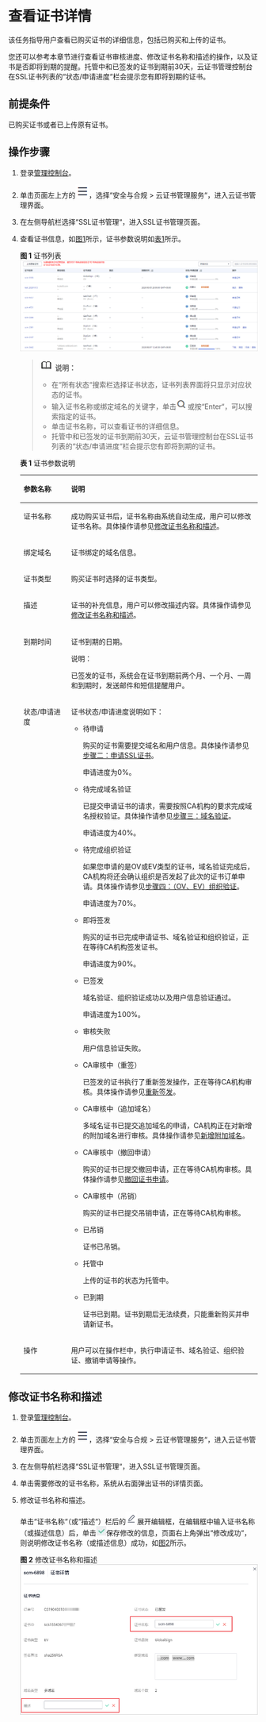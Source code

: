 # 查看证书详情<a name="ZH-CN_TOPIC_0000001170744952"></a>

该任务指导用户查看已购买证书的详细信息，包括已购买和上传的证书。

您还可以参考本章节进行查看证书审核进度、修改证书名称和描述的操作，以及证书是否即将到期的提醒。托管中和已签发的证书到期前30天，云证书管理控制台在SSL证书列表的“状态/申请进度“栏会提示您有即将到期的证书。

## 前提条件<a name="zh-cn_topic_0000001215578715_zh-cn_topic_0000001124519785_zh-cn_topic_0110866182_section556861155951"></a>

已购买证书或者已上传原有证书。

## 操作步骤<a name="zh-cn_topic_0000001215578715_zh-cn_topic_0000001124519785_zh-cn_topic_0110866182_section408105191602"></a>

1.  登录[管理控制台](https://console.huaweicloud.com/)。
2.  单击页面左上方的![](figures/icon-servicelist.png)，选择“安全与合规  \>  云证书管理服务“，进入云证书管理界面。
3.  在左侧导航栏选择“SSL证书管理“，进入SSL证书管理页面。
4.  查看证书信息，如[图1](#zh-cn_topic_0000001215578715_zh-cn_topic_0000001124519785_zh-cn_topic_0110866182_fig1864632765513)所示，证书参数说明如[表1](#zh-cn_topic_0000001215578715_zh-cn_topic_0000001124519785_zh-cn_topic_0110866182_table1731752125212)所示。

    **图 1**  证书列表<a name="zh-cn_topic_0000001215578715_zh-cn_topic_0000001124519785_zh-cn_topic_0110866182_fig1864632765513"></a>  
    ![](figures/证书列表.png "证书列表")

    >![](public_sys-resources/icon-note.gif) **说明：** 
    >-   在“所有状态“搜索栏选择证书状态，证书列表界面将只显示对应状态的证书。
    >-   输入证书名称或绑定域名的关键字，单击![](figures/icon-search.png)或按“Enter“，可以搜索指定的证书。
    >-   单击证书名称，可以查看证书的详细信息。
    >-   托管中和已签发的证书到期前30天，云证书管理控制台在SSL证书列表的“状态/申请进度“栏会提示您有即将到期的证书。

    **表 1**  证书参数说明

    <a name="zh-cn_topic_0000001215578715_zh-cn_topic_0000001124519785_zh-cn_topic_0110866182_table1731752125212"></a>
    <table><thead align="left"><tr id="zh-cn_topic_0000001215578715_zh-cn_topic_0000001124519785_zh-cn_topic_0110866182_row17485275216"><th class="cellrowborder" valign="top" width="20%" id="mcps1.2.3.1.1"><p id="zh-cn_topic_0000001215578715_zh-cn_topic_0000001124519785_zh-cn_topic_0110866182_p12414527529"><a name="zh-cn_topic_0000001215578715_zh-cn_topic_0000001124519785_zh-cn_topic_0110866182_p12414527529"></a><a name="zh-cn_topic_0000001215578715_zh-cn_topic_0000001124519785_zh-cn_topic_0110866182_p12414527529"></a>参数名称</p>
    </th>
    <th class="cellrowborder" valign="top" width="80%" id="mcps1.2.3.1.2"><p id="zh-cn_topic_0000001215578715_zh-cn_topic_0000001124519785_zh-cn_topic_0110866182_p4410529525"><a name="zh-cn_topic_0000001215578715_zh-cn_topic_0000001124519785_zh-cn_topic_0110866182_p4410529525"></a><a name="zh-cn_topic_0000001215578715_zh-cn_topic_0000001124519785_zh-cn_topic_0110866182_p4410529525"></a>说明</p>
    </th>
    </tr>
    </thead>
    <tbody><tr id="zh-cn_topic_0000001215578715_zh-cn_topic_0000001124519785_zh-cn_topic_0110866182_row641052195214"><td class="cellrowborder" valign="top" width="20%" headers="mcps1.2.3.1.1 "><p id="zh-cn_topic_0000001215578715_zh-cn_topic_0000001124519785_zh-cn_topic_0110866182_p124352105219"><a name="zh-cn_topic_0000001215578715_zh-cn_topic_0000001124519785_zh-cn_topic_0110866182_p124352105219"></a><a name="zh-cn_topic_0000001215578715_zh-cn_topic_0000001124519785_zh-cn_topic_0110866182_p124352105219"></a>证书名称</p>
    </td>
    <td class="cellrowborder" valign="top" width="80%" headers="mcps1.2.3.1.2 "><p id="zh-cn_topic_0000001215578715_zh-cn_topic_0000001124519785_zh-cn_topic_0110866182_p20405216521"><a name="zh-cn_topic_0000001215578715_zh-cn_topic_0000001124519785_zh-cn_topic_0110866182_p20405216521"></a><a name="zh-cn_topic_0000001215578715_zh-cn_topic_0000001124519785_zh-cn_topic_0110866182_p20405216521"></a>成功购买证书后，证书名称由系统自动生成，用户可以修改证书名称。具体操作请参见<a href="#zh-cn_topic_0000001215578715_zh-cn_topic_0000001124519785_zh-cn_topic_0110866182_section7550844182213">修改证书名称和描述</a>。</p>
    </td>
    </tr>
    <tr id="zh-cn_topic_0000001215578715_zh-cn_topic_0000001124519785_zh-cn_topic_0110866182_row1445217527"><td class="cellrowborder" valign="top" width="20%" headers="mcps1.2.3.1.1 "><p id="zh-cn_topic_0000001215578715_zh-cn_topic_0000001124519785_zh-cn_topic_0110866182_p3425265210"><a name="zh-cn_topic_0000001215578715_zh-cn_topic_0000001124519785_zh-cn_topic_0110866182_p3425265210"></a><a name="zh-cn_topic_0000001215578715_zh-cn_topic_0000001124519785_zh-cn_topic_0110866182_p3425265210"></a>绑定域名</p>
    </td>
    <td class="cellrowborder" valign="top" width="80%" headers="mcps1.2.3.1.2 "><p id="zh-cn_topic_0000001215578715_zh-cn_topic_0000001124519785_zh-cn_topic_0110866182_p341523520"><a name="zh-cn_topic_0000001215578715_zh-cn_topic_0000001124519785_zh-cn_topic_0110866182_p341523520"></a><a name="zh-cn_topic_0000001215578715_zh-cn_topic_0000001124519785_zh-cn_topic_0110866182_p341523520"></a>证书绑定的域名信息。</p>
    </td>
    </tr>
    <tr id="zh-cn_topic_0000001215578715_zh-cn_topic_0000001124519785_zh-cn_topic_0110866182_row141252195216"><td class="cellrowborder" valign="top" width="20%" headers="mcps1.2.3.1.1 "><p id="zh-cn_topic_0000001215578715_zh-cn_topic_0000001124519785_zh-cn_topic_0110866182_p4425211525"><a name="zh-cn_topic_0000001215578715_zh-cn_topic_0000001124519785_zh-cn_topic_0110866182_p4425211525"></a><a name="zh-cn_topic_0000001215578715_zh-cn_topic_0000001124519785_zh-cn_topic_0110866182_p4425211525"></a>证书类型</p>
    </td>
    <td class="cellrowborder" valign="top" width="80%" headers="mcps1.2.3.1.2 "><p id="zh-cn_topic_0000001215578715_zh-cn_topic_0000001124519785_zh-cn_topic_0110866182_p97320516115"><a name="zh-cn_topic_0000001215578715_zh-cn_topic_0000001124519785_zh-cn_topic_0110866182_p97320516115"></a><a name="zh-cn_topic_0000001215578715_zh-cn_topic_0000001124519785_zh-cn_topic_0110866182_p97320516115"></a>购买证书时选择的证书类型。</p>
    </td>
    </tr>
    <tr id="zh-cn_topic_0000001215578715_zh-cn_topic_0000001124519785_zh-cn_topic_0110866182_row14417521521"><td class="cellrowborder" valign="top" width="20%" headers="mcps1.2.3.1.1 "><p id="zh-cn_topic_0000001215578715_zh-cn_topic_0000001124519785_zh-cn_topic_0110866182_p141652165214"><a name="zh-cn_topic_0000001215578715_zh-cn_topic_0000001124519785_zh-cn_topic_0110866182_p141652165214"></a><a name="zh-cn_topic_0000001215578715_zh-cn_topic_0000001124519785_zh-cn_topic_0110866182_p141652165214"></a>描述</p>
    </td>
    <td class="cellrowborder" valign="top" width="80%" headers="mcps1.2.3.1.2 "><p id="zh-cn_topic_0000001215578715_zh-cn_topic_0000001124519785_zh-cn_topic_0110866182_p194155220527"><a name="zh-cn_topic_0000001215578715_zh-cn_topic_0000001124519785_zh-cn_topic_0110866182_p194155220527"></a><a name="zh-cn_topic_0000001215578715_zh-cn_topic_0000001124519785_zh-cn_topic_0110866182_p194155220527"></a>证书的补充信息，用户可以修改描述内容。具体操作请参见<a href="#zh-cn_topic_0000001215578715_zh-cn_topic_0000001124519785_zh-cn_topic_0110866182_section7550844182213">修改证书名称和描述</a>。</p>
    </td>
    </tr>
    <tr id="zh-cn_topic_0000001215578715_zh-cn_topic_0000001124519785_zh-cn_topic_0110866182_row18681853135313"><td class="cellrowborder" valign="top" width="20%" headers="mcps1.2.3.1.1 "><p id="zh-cn_topic_0000001215578715_zh-cn_topic_0000001124519785_zh-cn_topic_0110866182_p146811753105318"><a name="zh-cn_topic_0000001215578715_zh-cn_topic_0000001124519785_zh-cn_topic_0110866182_p146811753105318"></a><a name="zh-cn_topic_0000001215578715_zh-cn_topic_0000001124519785_zh-cn_topic_0110866182_p146811753105318"></a>到期时间</p>
    </td>
    <td class="cellrowborder" valign="top" width="80%" headers="mcps1.2.3.1.2 "><p id="zh-cn_topic_0000001215578715_zh-cn_topic_0000001124519785_zh-cn_topic_0110866182_p26811753125317"><a name="zh-cn_topic_0000001215578715_zh-cn_topic_0000001124519785_zh-cn_topic_0110866182_p26811753125317"></a><a name="zh-cn_topic_0000001215578715_zh-cn_topic_0000001124519785_zh-cn_topic_0110866182_p26811753125317"></a>证书到期的日期。</p>
    <div class="note" id="zh-cn_topic_0000001215578715_zh-cn_topic_0000001124519785_zh-cn_topic_0110866182_note5523451143012"><a name="zh-cn_topic_0000001215578715_zh-cn_topic_0000001124519785_zh-cn_topic_0110866182_note5523451143012"></a><a name="zh-cn_topic_0000001215578715_zh-cn_topic_0000001124519785_zh-cn_topic_0110866182_note5523451143012"></a><span class="notetitle"> 说明： </span><div class="notebody"><p id="zh-cn_topic_0000001215578715_zh-cn_topic_0000001124519785_zh-cn_topic_0110866182_p0523151113011"><a name="zh-cn_topic_0000001215578715_zh-cn_topic_0000001124519785_zh-cn_topic_0110866182_p0523151113011"></a><a name="zh-cn_topic_0000001215578715_zh-cn_topic_0000001124519785_zh-cn_topic_0110866182_p0523151113011"></a>已签发的证书，系统会在证书到期前两个月、一个月、一周和到期时，发送邮件和短信提醒用户。</p>
    </div></div>
    </td>
    </tr>
    <tr id="zh-cn_topic_0000001215578715_zh-cn_topic_0000001124519785_zh-cn_topic_0110866182_row034581514542"><td class="cellrowborder" valign="top" width="20%" headers="mcps1.2.3.1.1 "><p id="zh-cn_topic_0000001215578715_zh-cn_topic_0000001124519785_zh-cn_topic_0110866182_p123451715185416"><a name="zh-cn_topic_0000001215578715_zh-cn_topic_0000001124519785_zh-cn_topic_0110866182_p123451715185416"></a><a name="zh-cn_topic_0000001215578715_zh-cn_topic_0000001124519785_zh-cn_topic_0110866182_p123451715185416"></a>状态/申请进度</p>
    </td>
    <td class="cellrowborder" valign="top" width="80%" headers="mcps1.2.3.1.2 "><p id="zh-cn_topic_0000001215578715_zh-cn_topic_0000001124519785_zh-cn_topic_0110866182_p1275612415912"><a name="zh-cn_topic_0000001215578715_zh-cn_topic_0000001124519785_zh-cn_topic_0110866182_p1275612415912"></a><a name="zh-cn_topic_0000001215578715_zh-cn_topic_0000001124519785_zh-cn_topic_0110866182_p1275612415912"></a>证书状态/申请进度说明如下：</p>
    <a name="zh-cn_topic_0000001215578715_zh-cn_topic_0000001124519785_zh-cn_topic_0110866182_ul39355114576"></a><a name="zh-cn_topic_0000001215578715_zh-cn_topic_0000001124519785_zh-cn_topic_0110866182_ul39355114576"></a><ul id="zh-cn_topic_0000001215578715_zh-cn_topic_0000001124519785_zh-cn_topic_0110866182_ul39355114576"><li>待申请<p id="zh-cn_topic_0000001215578715_zh-cn_topic_0000001124519785_zh-cn_topic_0110866182_p173454865117"><a name="zh-cn_topic_0000001215578715_zh-cn_topic_0000001124519785_zh-cn_topic_0110866182_p173454865117"></a><a name="zh-cn_topic_0000001215578715_zh-cn_topic_0000001124519785_zh-cn_topic_0110866182_p173454865117"></a>购买的证书需要提交域名和用户信息。具体操作请参见<a href="步骤二-申请SSL证书.md#ZH-CN_TOPIC_0000001216146273">步骤二：申请SSL证书</a>。</p>
    <p id="zh-cn_topic_0000001215578715_zh-cn_topic_0000001124519785_zh-cn_topic_0110866182_p71141114421"><a name="zh-cn_topic_0000001215578715_zh-cn_topic_0000001124519785_zh-cn_topic_0110866182_p71141114421"></a><a name="zh-cn_topic_0000001215578715_zh-cn_topic_0000001124519785_zh-cn_topic_0110866182_p71141114421"></a>申请进度为0%。</p>
    </li><li>待完成域名验证<p id="zh-cn_topic_0000001215578715_zh-cn_topic_0000001124519785_zh-cn_topic_0110866182_p1093315485583"><a name="zh-cn_topic_0000001215578715_zh-cn_topic_0000001124519785_zh-cn_topic_0110866182_p1093315485583"></a><a name="zh-cn_topic_0000001215578715_zh-cn_topic_0000001124519785_zh-cn_topic_0110866182_p1093315485583"></a>已提交申请证书的请求，需要按照CA机构的要求完成域名授权验证。具体操作请参见<a href="步骤三-域名验证.md#ZH-CN_TOPIC_0000001215904789">步骤三：域名验证</a>。</p>
    <p id="zh-cn_topic_0000001215578715_zh-cn_topic_0000001124519785_zh-cn_topic_0110866182_p123191539105619"><a name="zh-cn_topic_0000001215578715_zh-cn_topic_0000001124519785_zh-cn_topic_0110866182_p123191539105619"></a><a name="zh-cn_topic_0000001215578715_zh-cn_topic_0000001124519785_zh-cn_topic_0110866182_p123191539105619"></a>申请进度为40%。</p>
    </li><li>待完成组织验证<p id="zh-cn_topic_0000001215578715_zh-cn_topic_0000001124519785_zh-cn_topic_0110866182_p10697812124419"><a name="zh-cn_topic_0000001215578715_zh-cn_topic_0000001124519785_zh-cn_topic_0110866182_p10697812124419"></a><a name="zh-cn_topic_0000001215578715_zh-cn_topic_0000001124519785_zh-cn_topic_0110866182_p10697812124419"></a>如果您申请的是OV或EV类型的证书，域名验证完成后，CA机构将还会确认组织是否发起了此次的证书订单申请。具体操作请参见<a href="步骤四-（OV-EV）组织验证.md#ZH-CN_TOPIC_0000001170266468">步骤四：（OV、EV）组织验证</a>。</p>
    <p id="zh-cn_topic_0000001215578715_zh-cn_topic_0000001124519785_zh-cn_topic_0110866182_p72051145165612"><a name="zh-cn_topic_0000001215578715_zh-cn_topic_0000001124519785_zh-cn_topic_0110866182_p72051145165612"></a><a name="zh-cn_topic_0000001215578715_zh-cn_topic_0000001124519785_zh-cn_topic_0110866182_p72051145165612"></a>申请进度为70%。</p>
    </li><li>即将签发<p id="zh-cn_topic_0000001215578715_zh-cn_topic_0000001124519785_zh-cn_topic_0110866182_p676212281211"><a name="zh-cn_topic_0000001215578715_zh-cn_topic_0000001124519785_zh-cn_topic_0110866182_p676212281211"></a><a name="zh-cn_topic_0000001215578715_zh-cn_topic_0000001124519785_zh-cn_topic_0110866182_p676212281211"></a>购买的证书已完成申请证书、域名验证和组织验证，正在等待CA机构签发证书。</p>
    <p id="zh-cn_topic_0000001215578715_zh-cn_topic_0000001124519785_zh-cn_topic_0110866182_p2506126174314"><a name="zh-cn_topic_0000001215578715_zh-cn_topic_0000001124519785_zh-cn_topic_0110866182_p2506126174314"></a><a name="zh-cn_topic_0000001215578715_zh-cn_topic_0000001124519785_zh-cn_topic_0110866182_p2506126174314"></a>申请进度为90%。</p>
    </li><li>已签发<p id="zh-cn_topic_0000001215578715_zh-cn_topic_0000001124519785_zh-cn_topic_0110866182_p15156155684914"><a name="zh-cn_topic_0000001215578715_zh-cn_topic_0000001124519785_zh-cn_topic_0110866182_p15156155684914"></a><a name="zh-cn_topic_0000001215578715_zh-cn_topic_0000001124519785_zh-cn_topic_0110866182_p15156155684914"></a>域名验证、组织验证成功以及用户信息验证通过。</p>
    <p id="zh-cn_topic_0000001215578715_zh-cn_topic_0000001124519785_zh-cn_topic_0110866182_p5112105735615"><a name="zh-cn_topic_0000001215578715_zh-cn_topic_0000001124519785_zh-cn_topic_0110866182_p5112105735615"></a><a name="zh-cn_topic_0000001215578715_zh-cn_topic_0000001124519785_zh-cn_topic_0110866182_p5112105735615"></a>申请进度为100%。</p>
    </li><li>审核失败<p id="zh-cn_topic_0000001215578715_zh-cn_topic_0000001124519785_zh-cn_topic_0110866182_p21226490577"><a name="zh-cn_topic_0000001215578715_zh-cn_topic_0000001124519785_zh-cn_topic_0110866182_p21226490577"></a><a name="zh-cn_topic_0000001215578715_zh-cn_topic_0000001124519785_zh-cn_topic_0110866182_p21226490577"></a>用户信息验证失败。</p>
    </li><li>CA审核中（重签）<p id="zh-cn_topic_0000001215578715_zh-cn_topic_0000001124519785_p12249165444519"><a name="zh-cn_topic_0000001215578715_zh-cn_topic_0000001124519785_p12249165444519"></a><a name="zh-cn_topic_0000001215578715_zh-cn_topic_0000001124519785_p12249165444519"></a>已签发的证书执行了重新签发操作，正在等待CA机构审核。具体操作请参见<a href="重新签发.md#ZH-CN_TOPIC_0000001216304859">重新签发</a>。</p>
    </li><li>CA审核中（追加域名）<p id="zh-cn_topic_0000001215578715_zh-cn_topic_0000001124519785_zh-cn_topic_0110866182_p9715162017577"><a name="zh-cn_topic_0000001215578715_zh-cn_topic_0000001124519785_zh-cn_topic_0110866182_p9715162017577"></a><a name="zh-cn_topic_0000001215578715_zh-cn_topic_0000001124519785_zh-cn_topic_0110866182_p9715162017577"></a>多域名证书已提交追加域名的申请，CA机构正在对新增的附加域名进行审核。具体操作请参见<a href="新增附加域名.md#ZH-CN_TOPIC_0000001216304855">新增附加域名</a>。</p>
    </li><li>CA审核中（撤回申请）<p id="zh-cn_topic_0000001215578715_zh-cn_topic_0000001124519785_zh-cn_topic_0110866182_p4805142810582"><a name="zh-cn_topic_0000001215578715_zh-cn_topic_0000001124519785_zh-cn_topic_0110866182_p4805142810582"></a><a name="zh-cn_topic_0000001215578715_zh-cn_topic_0000001124519785_zh-cn_topic_0110866182_p4805142810582"></a>购买的证书已提交撤回申请，正在等待CA机构审核。具体操作请参见<a href="撤回SSL证书申请.md#ZH-CN_TOPIC_0000001170266472">撤回证书申请</a>。</p>
    </li><li>CA审核中（吊销）<p id="zh-cn_topic_0000001215578715_zh-cn_topic_0000001124519785_zh-cn_topic_0110866182_p4193203014583"><a name="zh-cn_topic_0000001215578715_zh-cn_topic_0000001124519785_zh-cn_topic_0110866182_p4193203014583"></a><a name="zh-cn_topic_0000001215578715_zh-cn_topic_0000001124519785_zh-cn_topic_0110866182_p4193203014583"></a>购买的证书已提交吊销申请，正在等待CA机构审核。</p>
    </li><li>已吊销<p id="zh-cn_topic_0000001215578715_zh-cn_topic_0000001124519785_zh-cn_topic_0110866182_p83397343533"><a name="zh-cn_topic_0000001215578715_zh-cn_topic_0000001124519785_zh-cn_topic_0110866182_p83397343533"></a><a name="zh-cn_topic_0000001215578715_zh-cn_topic_0000001124519785_zh-cn_topic_0110866182_p83397343533"></a>证书已吊销。</p>
    </li><li>托管中<p id="zh-cn_topic_0000001215578715_zh-cn_topic_0000001124519785_zh-cn_topic_0110866182_p13842212232"><a name="zh-cn_topic_0000001215578715_zh-cn_topic_0000001124519785_zh-cn_topic_0110866182_p13842212232"></a><a name="zh-cn_topic_0000001215578715_zh-cn_topic_0000001124519785_zh-cn_topic_0110866182_p13842212232"></a>上传的证书的状态为托管中。</p>
    </li><li>已到期<p id="zh-cn_topic_0000001215578715_zh-cn_topic_0000001124519785_zh-cn_topic_0110866182_p1181668105818"><a name="zh-cn_topic_0000001215578715_zh-cn_topic_0000001124519785_zh-cn_topic_0110866182_p1181668105818"></a><a name="zh-cn_topic_0000001215578715_zh-cn_topic_0000001124519785_zh-cn_topic_0110866182_p1181668105818"></a>证书已到期。证书到期后无法续费，只能重新购买并申请新证书。</p>
    </li></ul>
    </td>
    </tr>
    <tr id="zh-cn_topic_0000001215578715_zh-cn_topic_0000001124519785_zh-cn_topic_0110866182_row1450415155182"><td class="cellrowborder" valign="top" width="20%" headers="mcps1.2.3.1.1 "><p id="zh-cn_topic_0000001215578715_zh-cn_topic_0000001124519785_zh-cn_topic_0110866182_p125041615151820"><a name="zh-cn_topic_0000001215578715_zh-cn_topic_0000001124519785_zh-cn_topic_0110866182_p125041615151820"></a><a name="zh-cn_topic_0000001215578715_zh-cn_topic_0000001124519785_zh-cn_topic_0110866182_p125041615151820"></a>操作</p>
    </td>
    <td class="cellrowborder" valign="top" width="80%" headers="mcps1.2.3.1.2 "><p id="zh-cn_topic_0000001215578715_zh-cn_topic_0000001124519785_zh-cn_topic_0110866182_p450551531817"><a name="zh-cn_topic_0000001215578715_zh-cn_topic_0000001124519785_zh-cn_topic_0110866182_p450551531817"></a><a name="zh-cn_topic_0000001215578715_zh-cn_topic_0000001124519785_zh-cn_topic_0110866182_p450551531817"></a>用户可以在操作栏中，执行申请证书、域名验证、组织验证、撤销申请等操作。</p>
    </td>
    </tr>
    </tbody>
    </table>


## 修改证书名称和描述<a name="zh-cn_topic_0000001215578715_zh-cn_topic_0000001124519785_zh-cn_topic_0110866182_section7550844182213"></a>

1.  登录[管理控制台](https://console.huaweicloud.com/)。
2.  单击页面左上方的![](figures/icon-servicelist.png)，选择“安全与合规  \>  云证书管理服务“，进入云证书管理界面。
3.  在左侧导航栏选择“SSL证书管理“，进入SSL证书管理页面。
4.  单击需要修改的证书名称，系统从右面弹出证书的详情页面。
5.  修改证书名称和描述。

    单击“证书名称“（或“描述“）栏后的![](figures/icon-edit.png)展开编辑框，在编辑框中输入证书名称（或描述信息）后，单击![](figures/icon-complete.png)保存修改的信息，页面右上角弹出“修改成功“，则说明修改证书名称（或描述信息）成功，如[图2](#zh-cn_topic_0000001215578715_zh-cn_topic_0000001124519785_zh-cn_topic_0110866182_fig989510710273)所示。

    **图 2**  修改证书名称和描述<a name="zh-cn_topic_0000001215578715_zh-cn_topic_0000001124519785_zh-cn_topic_0110866182_fig989510710273"></a>  
    ![](figures/修改证书名称和描述.png "修改证书名称和描述")


